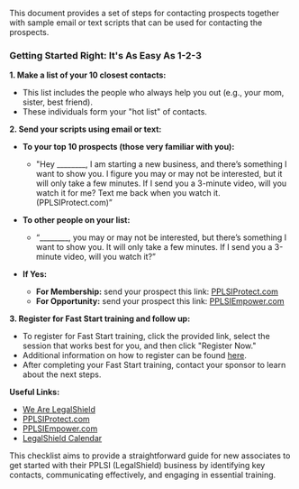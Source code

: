 This document provides a set of steps for contacting prospects together with sample email or text scripts that can be used for contacting the prospects. 

### Getting Started Right: It's As Easy As 1-2-3

**1. Make a list of your 10 closest contacts:**
   - This list includes the people who always help you out (e.g., your mom, sister, best friend).
   - These individuals form your "hot list" of contacts.

**2. Send your scripts using email or text:**
   - **To your top 10 prospects (those very familiar with you):**
     - "Hey ________, I am starting a new business, and there’s something I want to show you. I figure you may or may not be interested, but it will only take a few minutes. If I send you a 3-minute video, will you watch it for me? Text me back when you watch it. (PPLSIProtect.com)”
   
   - **To other people on your list:**
     - “________, you may or may not be interested, but there’s something I want to show you. It will only take a few minutes. If I send you a 3-minute video, will you watch it?”

   - **If Yes:**
     - **For Membership:** send your prospect this link: [PPLSIProtect.com](http://PPLSIProtect.com)
     - **For Opportunity:** send your prospect this link: [PPLSIEmpower.com](http://PPLSIEmpower.com)

**3. Register for Fast Start training and follow up:**
   - To register for Fast Start training, click the provided link, select the session that works best for you, and then click "Register Now."
   - Additional information on how to register can be found [here](https://legalshield.myvoffice.com/pdf/en/How_To_Register_For_Fast_Start_Training_v2.pdf).
   - After completing your Fast Start training, contact your sponsor to learn about the next steps.

**Useful Links:**
- [We Are LegalShield](https://www.wearelegalshield.com/protect)
- [PPLSIProtect.com](http://PPLSIProtect.com)
- [PPLSIEmpower.com](http://PPLSIEmpower.com)
- [LegalShield Calendar](https://legalshieldcalendar.com/)

This checklist aims to provide a straightforward guide for new associates to get started with their PPLSI (LegalShield) business by identifying key contacts, communicating effectively, and engaging in essential training.